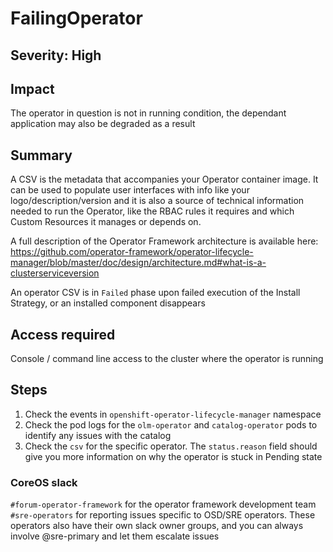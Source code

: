 # FailingOperator

## Severity: High

## Impact

The operator in question is not in running condition, the dependant application may also be degraded as a result

## Summary

A CSV is the metadata that accompanies your Operator container image. It can be used to populate user interfaces with info like your logo/description/version and it is also a source of technical information needed to run the Operator, like the RBAC rules it requires and which Custom Resources it manages or depends on.

A full description of the Operator Framework architecture is available here: https://github.com/operator-framework/operator-lifecycle-manager/blob/master/doc/design/architecture.md#what-is-a-clusterserviceversion

An operator CSV is in `Failed` phase upon failed execution of the Install Strategy, or an installed component disappears

## Access required

Console / command line access to the cluster where the operator is running

## Steps

1. Check the events in `openshift-operator-lifecycle-manager` namespace
1. Check the pod logs for the `olm-operator` and `catalog-operator` pods to identify any issues with the catalog
1. Check the `csv` for the specific operator. The `status.reason` field should give you more information on why the operator is stuck in Pending state

### CoreOS slack

`#forum-operator-framework` for the operator framework development team
`#sre-operators` for reporting issues specific to OSD/SRE operators. These operators also have their own slack owner groups, and you can always involve @sre-primary and let them escalate issues
